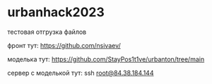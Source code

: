 # urbanhack2023

тестовая отгрузка файлов

фронт тут:
https://github.com/nsivaev/

моделька тут:
https://github.com/StayPos1t1ve/urbanton/tree/main

сервер с моделькой тут:
ssh root@84.38.184.144
